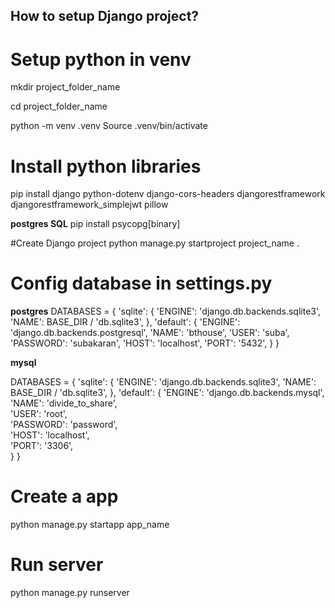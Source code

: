 ## How to setup Django project? 

# Setup python in venv
mkdir project_folder_name

cd project_folder_name

python -m venv .venv
Source .venv/bin/activate


# Install python libraries

pip install django  python-dotenv django-cors-headers djangorestframework djangorestframework_simplejwt pillow


**postgres SQL**
pip install psycopg[binary]

#Create Django project
python manage.py startproject project_name . 

# Config database in settings.py

**postgres**
DATABASES = {
    'sqlite': {
        'ENGINE': 'django.db.backends.sqlite3',
        'NAME': BASE_DIR / 'db.sqlite3',
    },
    'default': {
        'ENGINE': 'django.db.backends.postgresql',
        'NAME': 'bthouse',
        'USER': 'suba',
        'PASSWORD': 'subakaran',
        'HOST': 'localhost',
        'PORT': '5432',
    }
}

**mysql**

DATABASES = {
    'sqlite': {
        'ENGINE': 'django.db.backends.sqlite3',
        'NAME': BASE_DIR / 'db.sqlite3',
    },
    'default': {
        'ENGINE': 'django.db.backends.mysql',
        'NAME': 'divide_to_share',  
        'USER': 'root',  
        'PASSWORD': 'password',  
        'HOST': 'localhost',  
        'PORT': '3306',  
    }
}

# Create a app
python manage.py startapp app_name

# Run server 
python manage.py runserver





